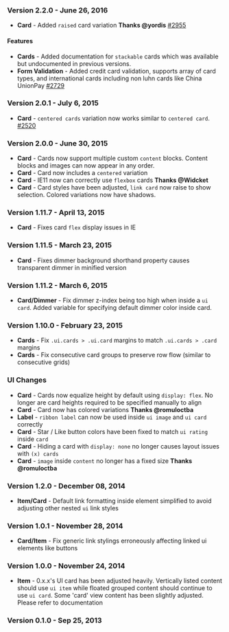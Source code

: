 ### Version 2.2.0 - June 26, 2016

- **Card** - Added `raised` card variation **Thanks @yordis** [#2955](https://github.com/Semantic-Org/Semantic-UI/issues/2955)

#### Features

- **Cards** - Added documentation for `stackable` cards which was available but undocumented in previous versions.
- **Form Validation** - Added credit card validation, supports array of card types, and international cards including non luhn cards like China UnionPay [#2729](https://github.com/Semantic-Org/Semantic-UI/issues/2729)

### Version 2.0.1 - July 6, 2015

- **Card** - `centered cards` variation now works similar to `centered card`. [#2520](https://github.com/Semantic-Org/Semantic-UI/issues/2520)

### Version 2.0.0 - June 30, 2015

- **Card** - Cards now support multiple custom `content` blocks. Content blocks and images can now appear in any order.
- **Card** - Card now includes a `centered` variation
- **Card** - IE11 now can correctly use  `flexbox` cards **Thanks @Widcket**
- **Card** - Card styles have been adjusted, `link card` now raise to show selection. Colored variations now have shadows.

### Version 1.11.7 - April 13, 2015

- **Card** - Fixes card `flex` display issues in IE

### Version 1.11.5 - March 23, 2015

- **Card** - Fixes dimmer background shorthand property causes transparent dimmer in minified version

### Version 1.11.2 - March 6, 2015

- **Card/Dimmer** - Fix dimmer z-index being too high when inside a `ui card`. Added variable for specifying default dimmer color inside card.

### Version 1.10.0 - February 23, 2015

- **Cards** - Fix `.ui.cards > .ui.card` margins to match `.ui.cards > .card` margins
- **Cards** - Fix consecutive card groups to preserve row flow (similar to consecutive grids)

### UI Changes

- **Card** - Cards now equalize height by default using `display: flex`. No longer are card heights required to be specified manually to align
- **Card** - Card now has colored variations **Thanks @romuloctba**
- **Label** - `ribbon label` can now be used inside `ui image` and `ui card` correctly
- **Card** - Star / Like button colors have been fixed to match `ui rating` inside `card`
- **Card** - Hiding a card with `display: none` no longer causes layout issues with `(x) cards`
- **Card** - `image` inside `content` no longer has a fixed size **Thanks @romuloctba**

### Version 1.2.0 - December 08, 2014

- **Item/Card** - Default link formatting inside element simplified to avoid adjusting other nested ``ui`` link styles

### Version 1.0.1 - November 28, 2014

- **Card/Item** - Fix generic link stylings erroneously affecting linked ui elements like buttons

### Version 1.0.0 - November 24, 2014

- **Item** - 0.x.x's UI card has been adjusted heavily. Vertically listed content should use ``ui item`` while floated grouped content should continue to use ``ui card``. Some 'card' view content has been slightly adjusted. Please refer to documentation

### Version 0.1.0 - Sep 25, 2013